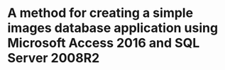 # A method for creating a simple images database application using Microsoft Access 2016 and SQL Server 2008R2

